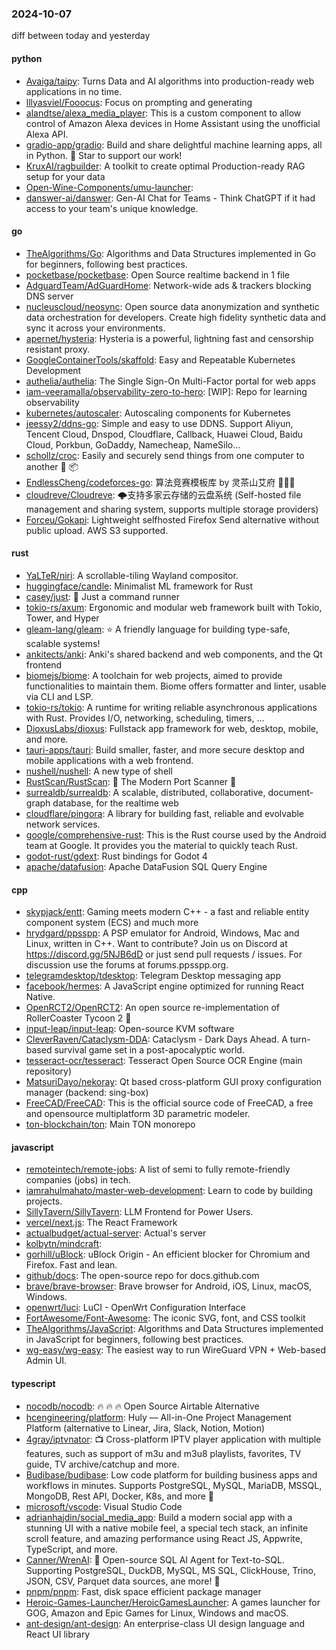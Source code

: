 ### 2024-10-07
diff between today and yesterday

#### python
* [Avaiga/taipy](https://github.com/Avaiga/taipy): Turns Data and AI algorithms into production-ready web applications in no time.
* [lllyasviel/Fooocus](https://github.com/lllyasviel/Fooocus): Focus on prompting and generating
* [alandtse/alexa_media_player](https://github.com/alandtse/alexa_media_player): This is a custom component to allow control of Amazon Alexa devices in Home Assistant using the unofficial Alexa API.
* [gradio-app/gradio](https://github.com/gradio-app/gradio): Build and share delightful machine learning apps, all in Python. 🌟 Star to support our work!
* [KruxAI/ragbuilder](https://github.com/KruxAI/ragbuilder): A toolkit to create optimal Production-ready RAG setup for your data
* [Open-Wine-Components/umu-launcher](https://github.com/Open-Wine-Components/umu-launcher): 
* [danswer-ai/danswer](https://github.com/danswer-ai/danswer): Gen-AI Chat for Teams - Think ChatGPT if it had access to your team's unique knowledge.

#### go
* [TheAlgorithms/Go](https://github.com/TheAlgorithms/Go): Algorithms and Data Structures implemented in Go for beginners, following best practices.
* [pocketbase/pocketbase](https://github.com/pocketbase/pocketbase): Open Source realtime backend in 1 file
* [AdguardTeam/AdGuardHome](https://github.com/AdguardTeam/AdGuardHome): Network-wide ads & trackers blocking DNS server
* [nucleuscloud/neosync](https://github.com/nucleuscloud/neosync): Open source data anonymization and synthetic data orchestration for developers. Create high fidelity synthetic data and sync it across your environments.
* [apernet/hysteria](https://github.com/apernet/hysteria): Hysteria is a powerful, lightning fast and censorship resistant proxy.
* [GoogleContainerTools/skaffold](https://github.com/GoogleContainerTools/skaffold): Easy and Repeatable Kubernetes Development
* [authelia/authelia](https://github.com/authelia/authelia): The Single Sign-On Multi-Factor portal for web apps
* [iam-veeramalla/observability-zero-to-hero](https://github.com/iam-veeramalla/observability-zero-to-hero): [WIP]: Repo for learning observability
* [kubernetes/autoscaler](https://github.com/kubernetes/autoscaler): Autoscaling components for Kubernetes
* [jeessy2/ddns-go](https://github.com/jeessy2/ddns-go): Simple and easy to use DDNS. Support Aliyun, Tencent Cloud, Dnspod, Cloudflare, Callback, Huawei Cloud, Baidu Cloud, Porkbun, GoDaddy, Namecheap, NameSilo...
* [schollz/croc](https://github.com/schollz/croc): Easily and securely send things from one computer to another 🐊 📦
* [EndlessCheng/codeforces-go](https://github.com/EndlessCheng/codeforces-go): 算法竞赛模板库 by 灵茶山艾府 💭💡🎈
* [cloudreve/Cloudreve](https://github.com/cloudreve/Cloudreve): 🌩支持多家云存储的云盘系统 (Self-hosted file management and sharing system, supports multiple storage providers)
* [Forceu/Gokapi](https://github.com/Forceu/Gokapi): Lightweight selfhosted Firefox Send alternative without public upload. AWS S3 supported.

#### rust
* [YaLTeR/niri](https://github.com/YaLTeR/niri): A scrollable-tiling Wayland compositor.
* [huggingface/candle](https://github.com/huggingface/candle): Minimalist ML framework for Rust
* [casey/just](https://github.com/casey/just): 🤖 Just a command runner
* [tokio-rs/axum](https://github.com/tokio-rs/axum): Ergonomic and modular web framework built with Tokio, Tower, and Hyper
* [gleam-lang/gleam](https://github.com/gleam-lang/gleam): ⭐️ A friendly language for building type-safe, scalable systems!
* [ankitects/anki](https://github.com/ankitects/anki): Anki's shared backend and web components, and the Qt frontend
* [biomejs/biome](https://github.com/biomejs/biome): A toolchain for web projects, aimed to provide functionalities to maintain them. Biome offers formatter and linter, usable via CLI and LSP.
* [tokio-rs/tokio](https://github.com/tokio-rs/tokio): A runtime for writing reliable asynchronous applications with Rust. Provides I/O, networking, scheduling, timers, ...
* [DioxusLabs/dioxus](https://github.com/DioxusLabs/dioxus): Fullstack app framework for web, desktop, mobile, and more.
* [tauri-apps/tauri](https://github.com/tauri-apps/tauri): Build smaller, faster, and more secure desktop and mobile applications with a web frontend.
* [nushell/nushell](https://github.com/nushell/nushell): A new type of shell
* [RustScan/RustScan](https://github.com/RustScan/RustScan): 🤖 The Modern Port Scanner 🤖
* [surrealdb/surrealdb](https://github.com/surrealdb/surrealdb): A scalable, distributed, collaborative, document-graph database, for the realtime web
* [cloudflare/pingora](https://github.com/cloudflare/pingora): A library for building fast, reliable and evolvable network services.
* [google/comprehensive-rust](https://github.com/google/comprehensive-rust): This is the Rust course used by the Android team at Google. It provides you the material to quickly teach Rust.
* [godot-rust/gdext](https://github.com/godot-rust/gdext): Rust bindings for Godot 4
* [apache/datafusion](https://github.com/apache/datafusion): Apache DataFusion SQL Query Engine

#### cpp
* [skypjack/entt](https://github.com/skypjack/entt): Gaming meets modern C++ - a fast and reliable entity component system (ECS) and much more
* [hrydgard/ppsspp](https://github.com/hrydgard/ppsspp): A PSP emulator for Android, Windows, Mac and Linux, written in C++. Want to contribute? Join us on Discord at https://discord.gg/5NJB6dD or just send pull requests / issues. For discussion use the forums at forums.ppsspp.org.
* [telegramdesktop/tdesktop](https://github.com/telegramdesktop/tdesktop): Telegram Desktop messaging app
* [facebook/hermes](https://github.com/facebook/hermes): A JavaScript engine optimized for running React Native.
* [OpenRCT2/OpenRCT2](https://github.com/OpenRCT2/OpenRCT2): An open source re-implementation of RollerCoaster Tycoon 2 🎢
* [input-leap/input-leap](https://github.com/input-leap/input-leap): Open-source KVM software
* [CleverRaven/Cataclysm-DDA](https://github.com/CleverRaven/Cataclysm-DDA): Cataclysm - Dark Days Ahead. A turn-based survival game set in a post-apocalyptic world.
* [tesseract-ocr/tesseract](https://github.com/tesseract-ocr/tesseract): Tesseract Open Source OCR Engine (main repository)
* [MatsuriDayo/nekoray](https://github.com/MatsuriDayo/nekoray): Qt based cross-platform GUI proxy configuration manager (backend: sing-box)
* [FreeCAD/FreeCAD](https://github.com/FreeCAD/FreeCAD): This is the official source code of FreeCAD, a free and opensource multiplatform 3D parametric modeler.
* [ton-blockchain/ton](https://github.com/ton-blockchain/ton): Main TON monorepo

#### javascript
* [remoteintech/remote-jobs](https://github.com/remoteintech/remote-jobs): A list of semi to fully remote-friendly companies (jobs) in tech.
* [iamrahulmahato/master-web-development](https://github.com/iamrahulmahato/master-web-development): Learn to code by building projects.
* [SillyTavern/SillyTavern](https://github.com/SillyTavern/SillyTavern): LLM Frontend for Power Users.
* [vercel/next.js](https://github.com/vercel/next.js): The React Framework
* [actualbudget/actual-server](https://github.com/actualbudget/actual-server): Actual's server
* [kolbytn/mindcraft](https://github.com/kolbytn/mindcraft): 
* [gorhill/uBlock](https://github.com/gorhill/uBlock): uBlock Origin - An efficient blocker for Chromium and Firefox. Fast and lean.
* [github/docs](https://github.com/github/docs): The open-source repo for docs.github.com
* [brave/brave-browser](https://github.com/brave/brave-browser): Brave browser for Android, iOS, Linux, macOS, Windows.
* [openwrt/luci](https://github.com/openwrt/luci): LuCI - OpenWrt Configuration Interface
* [FortAwesome/Font-Awesome](https://github.com/FortAwesome/Font-Awesome): The iconic SVG, font, and CSS toolkit
* [TheAlgorithms/JavaScript](https://github.com/TheAlgorithms/JavaScript): Algorithms and Data Structures implemented in JavaScript for beginners, following best practices.
* [wg-easy/wg-easy](https://github.com/wg-easy/wg-easy): The easiest way to run WireGuard VPN + Web-based Admin UI.

#### typescript
* [nocodb/nocodb](https://github.com/nocodb/nocodb): 🔥 🔥 🔥 Open Source Airtable Alternative
* [hcengineering/platform](https://github.com/hcengineering/platform): Huly — All-in-One Project Management Platform (alternative to Linear, Jira, Slack, Notion, Motion)
* [4gray/iptvnator](https://github.com/4gray/iptvnator): 📺 Cross-platform IPTV player application with multiple features, such as support of m3u and m3u8 playlists, favorites, TV guide, TV archive/catchup and more.
* [Budibase/budibase](https://github.com/Budibase/budibase): Low code platform for building business apps and workflows in minutes. Supports PostgreSQL, MySQL, MariaDB, MSSQL, MongoDB, Rest API, Docker, K8s, and more 🚀
* [microsoft/vscode](https://github.com/microsoft/vscode): Visual Studio Code
* [adrianhajdin/social_media_app](https://github.com/adrianhajdin/social_media_app): Build a modern social app with a stunning UI with a native mobile feel, a special tech stack, an infinite scroll feature, and amazing performance using React JS, Appwrite, TypeScript, and more.
* [Canner/WrenAI](https://github.com/Canner/WrenAI): 🚀 Open-source SQL AI Agent for Text-to-SQL. Supporting PostgreSQL, DuckDB, MySQL, MS SQL, ClickHouse, Trino, JSON, CSV, Parquet data sources, ane more! 🚀
* [pnpm/pnpm](https://github.com/pnpm/pnpm): Fast, disk space efficient package manager
* [Heroic-Games-Launcher/HeroicGamesLauncher](https://github.com/Heroic-Games-Launcher/HeroicGamesLauncher): A games launcher for GOG, Amazon and Epic Games for Linux, Windows and macOS.
* [ant-design/ant-design](https://github.com/ant-design/ant-design): An enterprise-class UI design language and React UI library
